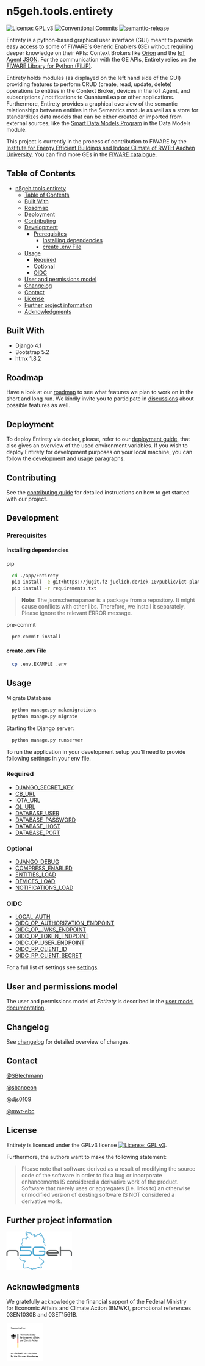 # n5geh.tools.entirety

[![License: GPL v3](https://img.shields.io/badge/License-GPLv3-blue.svg)](LICENSE)
[![Conventional Commits](https://img.shields.io/badge/Conventional%20Commits-1.0.0-yellow.svg)](https://conventionalcommits.org)
[![semantic-release](https://github.com/N5GEH/n5geh.tools.entirety/actions/workflows/semantic-release.yml/badge.svg)](https://github.com/N5GEH/n5geh.tools.entirety/actions/workflows/semantic-release.yml)

Entirety is a python-based graphical user interface (GUI) meant to provide easy access to some of FIWARE's Generic Enablers (GE) without requiring deeper knowledge on their APIs: Context Brokers like [Orion](https://fiware-orion.readthedocs.io/en/master/) and the [IoT Agent JSON](https://github.com/telefonicaid/iotagent-json/tree/master). 
For the communication with the GE APIs, Entirety relies on the [FIWARE Library for Python (FiLiP)](https://github.com/RWTH-EBC/FiLiP). 

Entirety holds modules (as displayed on the left hand side of the GUI) providing features to perform CRUD (create, read, update, delete) operations to entities in the Context Broker, devices in the IoT Agent, and subscriptions / notifications to QuantumLeap or other applications. Furthermore, Entirety provides a graphical overview of the semantic relationships between entities in the Semantics module as well as a store for standardizes data models that can be either created or imported from external sources, like the [Smart Data Models Program](https://smartdatamodels.org//) in the Data Models module.

This project is currently in the process of contribution to FIWARE by the [Institute for Energy Efficient Buildings and Indoor Climate of RWTH Aachen University](https://www.ebc.eonerc.rwth-aachen.de/cms/~dmzz/e-on-erc-ebc/?lidx=1). You can find more GEs in the [FIWARE catalogue](https://github.com/Fiware/catalogue/).

## Table of Contents

- [n5geh.tools.entirety](#n5gehtoolsentirety)
  - [Table of Contents](#table-of-contents)
  - [Built With](#built-with)
  - [Roadmap](#roadmap)
  - [Deployment](#deployment)
  - [Contributing](#contributing)
  - [Development](#development)
    - [Prerequisites](#prerequisites)
      - [Installing dependencies](#installing-dependencies)
      - [create .env File](#create-env-file)
  - [Usage](#usage)
    - [Required](#required)
    - [Optional](#optional)
    - [OIDC](#oidc)
  - [User and permissions model](#user-and-permissions-model)
  - [Changelog](#changelog)
  - [Contact](#contact)
  - [License](#license)
  - [Further project information](#further-project-information)
  - [Acknowledgments](#acknowledgments)

## Built With

- Django 4.1
- Bootstrap 5.2
- htmx 1.8.2

## Roadmap
Have a look at our [roadmap](./docs/ROADMAP.md) to see what features we plan to work on in the short and long run. We kindly invite you to participate in [discussions](https://github.com/N5GEH/n5geh.tools.entirety/discussions) about possible features as well.
## Deployment

To deploy Entirety via docker, please, refer to
our [deployment guide](https://github.com/N5GEH/n5geh.tutorials.entirety_step_by_step), that also gives an overview of the used environment variables.
If you wish to deploy Entirety for development purposes on your local machine, you can follow the [development](#deployment) and [usage](#usage) paragraphs.

## Contributing

See the [contributing guide](./docs/CONTRIBUTING.md) for detailed instructions on how to get started with our project.

## Development

### Prerequisites

#### Installing dependencies

pip

```bash
  cd ./app/Entirety
  pip install -e git+https://jugit.fz-juelich.de/iek-10/public/ict-platform/fiware-applications/jsonschemaparser@v0.6.2#egg=jsonschemaparser
  pip install -r requirements.txt
```
> **Note:** The jsonschemaparser is a package from a repository.
> It might cause conflicts with other libs. Therefore, we install it separately.
> Please ignore the relevant ERROR message.

pre-commit

```bash
  pre-commit install
```

#### create .env File

```bash
  cp .env.EXAMPLE .env
```

## Usage

Migrate Database

```bash
  python manage.py makemigrations
  python manage.py migrate
```

Starting the Django server:

```bash
  python manage.py runserver
```

To run the application in your development setup you'll need to
provide following settings in your env file.

### Required

* [DJANGO_SECRET_KEY](./docs/SETTINGS.md#django_secret_key)
* [CB_URL](./docs/SETTINGS.md#cb_url)
* [IOTA_URL](./docs/SETTINGS.md#iota_url)
* [QL_URL](./docs/SETTINGS.md#ql_url)
* [DATABASE_USER](./docs/SETTINGS.md#DATABASE_USER)
* [DATABASE_PASSWORD](./docs/SETTINGS.md#DATABASE_PASSWORD)
* [DATABASE_HOST](./docs/SETTINGS.md#DATABASE_HOST)
* [DATABASE_PORT](./docs/SETTINGS.md#DATABASE_PORT)

### Optional

* [DJANGO_DEBUG](./docs/SETTINGS.md#django_debug)
* [COMPRESS_ENABLED](./docs/SETTINGS.md#compress_enabled)
* [ENTITIES_LOAD](./docs/SETTINGS.md#entities_load)
* [DEVICES_LOAD](./docs/SETTINGS.md#devices_load)
* [NOTIFICATIONS_LOAD](./docs/SETTINGS.md#django_secret_key)

### OIDC

* [LOCAL_AUTH](./docs/SETTINGS.md#local_auth)
* [OIDC_OP_AUTHORIZATION_ENDPOINT](./docs/SETTINGS.md#oidc_op_authorization_endpoint)
* [OIDC_OP_JWKS_ENDPOINT](./docs/SETTINGS.md#oidc_op_jwks_endpoint)
* [OIDC_OP_TOKEN_ENDPOINT](./docs/SETTINGS.md#oidc_op_token_endpoint)
* [OIDC_OP_USER_ENDPOINT](./docs/SETTINGS.md#oidc_op_user_endpoint)
* [OIDC_RP_CLIENT_ID](./docs/SETTINGS.md#oidc_rp_client_id)
* [OIDC_RP_CLIENT_SECRET](./docs/SETTINGS.md#oidc_rp_client_secret)

For a full list of settings see [settings](./docs/SETTINGS.md).

## User and permissions model

The user and permissions model of _Entirety_ is described in the [user model documentation](./docs/USERMODEL.md).

## Changelog

See [changelog](./docs/CHANGELOG.md) for detailed overview of changes.

## Contact

[@SBlechmann](https://github.com/SBlechmann)

[@sbanoeon](https://github.com/sbanoeon)

[@djs0109](https://github.com/djs0109)

[@mwr-ebc](https://github.com/mwr-ebc)

## License

Entirety is licensed under the GPLv3 license [![License: GPL v3](https://img.shields.io/badge/License-GPLv3-blue.svg)](LICENSE).

Furthermore, the authors want to make the following statement:
>Please note that software derived as a result of modifying the source code of the software in order to fix a bug or incorporate enhancements IS considered a derivative work of the product. Software that merely uses or aggregates (i.e. links to) an otherwise unmodified version of existing software IS NOT considered a derivative work.

## Further project information

<a href="https://n5geh.de/"> <img alt="National 5G Energy Hub"
src="https://raw.githubusercontent.com/N5GEH/n5geh.platform/master/docs/logos/n5geh-logo.png" height="100"></a>

## Acknowledgments

We gratefully acknowledge the financial support of the Federal Ministry <br />
for Economic Affairs and Climate Action (BMWK), promotional references
03EN1030B and 03ET1561B.

<a href="https://www.bmwi.de/Navigation/EN/Home/home.html"> <img alt="BMWK"
src="https://raw.githubusercontent.com/N5GEH/n5geh.platform/master/docs/logos/BMWK-logo_en.png" height="100"> </a>
